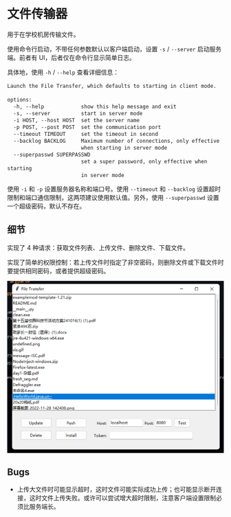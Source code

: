 # 文件传输器

用于在学校机房传输文件。

使用命令行启动，不带任何参数默认以客户端启动，设置 `-s` / `--server` 启动服务端。前者有 UI，后者仅在命令行显示简单日志。

具体地，使用 `-h` / `--help` 查看详细信息：

```text
Launch the File Transfer, which defaults to starting in client mode.

options:
  -h, --help            show this help message and exit
  -s, --server          start in server mode
  -i HOST, --host HOST  set the server name
  -p POST, --post POST  set the communication port
  --timeout TIMEOUT     set the timeout in second
  --backlog BACKLOG     Maximum number of connections, only effective
                        when starting in server mode
  --superpasswd SUPERPASSWD
                        set a super password, only effective when starting
                        in server mode
```

使用 `-i` 和 `-p` 设置服务器名称和端口号。使用 `--timeout` 和 `--backlog` 设置超时限制和端口通信限制，这两项建议使用默认值。另外，使用 `--superpasswd` 设置一个超级密码，默认不存在。

## 细节

实现了 4 种请求：获取文件列表、上传文件、删除文件、下载文件。

实现了简单的权限控制：若上传文件时指定了非空密码，则删除文件或下载文件时要提供相同密码，或者提供超级密码。

![Demo](./demo.png)

## Bugs

+ 上传大文件时可能显示超时，这时文件可能实际成功上传；也可能显示断开连接，这时文件上传失败。或许可以尝试增大超时限制，注意客户端设置限制必须比服务端长。
